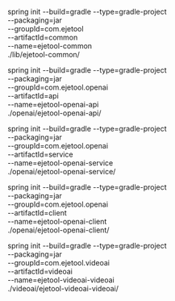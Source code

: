 


spring init --build=gradle --type=gradle-project \
--packaging=jar \
--groupId=com.ejetool \
--artifactId=common \
--name=ejetool-common \
./lib/ejetool-common/


spring init --build=gradle --type=gradle-project \
--packaging=jar \
--groupId=com.ejetool.openai \
--artifactId=api \
--name=ejetool-openai-api \
./openai/ejetool-openai-api/

spring init --build=gradle --type=gradle-project \
--packaging=jar \
--groupId=com.ejetool.openai \
--artifactId=service \
--name=ejetool-openai-service \
./openai/ejetool-openai-service/

spring init --build=gradle --type=gradle-project \
--packaging=jar \
--groupId=com.ejetool.openai \
--artifactId=client \
--name=ejetool-openai-client \
./openai/ejetool-openai-client/


spring init --build=gradle --type=gradle-project \
--packaging=jar \
--groupId=com.ejetool.videoai \
--artifactId=videoai \
--name=ejetool-videoai-videoai \
./videoai/ejetool-videoai-videoai/